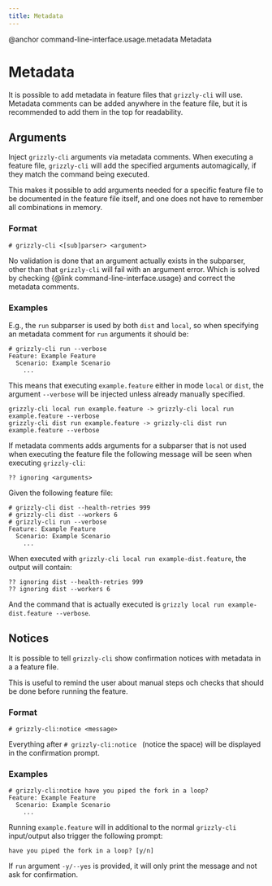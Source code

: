 ```yaml
---
title: Metadata
---
```

@anchor command-line-interface.usage.metadata Metadata
# Metadata

It is possible to add metadata in feature files that `grizzly-cli` will use. Metadata comments can be added anywhere in the feature file, but
it is recommended to add them in the top for readability.

## Arguments

Inject `grizzly-cli` arguments via metadata comments.
When executing a feature file, `grizzly-cli` will add the specified arguments automagically, if they match the command being executed.

This makes it possible to add arguments needed for a specific feature file to be documented in the feature file itself, and one does not
have to remember all combinations in memory.

### Format

```gherkin
# grizzly-cli <[sub]parser> <argument>
```

No validation is done that an argument actually exists in the subparser, other than that `grizzly-cli` will fail with an argument error.
Which is solved by checking {@link command-line-interface.usage} and correct the metadata comments.

### Examples

E.g., the `run` subparser is used by both `dist` and `local`, so when specifying an metadata comment for `run` arguments it should be:

```gherkin title="example.feature"
# grizzly-cli run --verbose
Feature: Example Feature
  Scenario: Example Scenario
    ...
```

This means that executing `example.feature` either in mode `local` or `dist`, the argument `--verbose` will be injected unless already manually specified.

```plain
grizzly-cli local run example.feature -> grizzly-cli local run example.feature --verbose
grizzly-cli dist run example.feature -> grizzly-cli dist run example.feature --verbose
```

If metadata comments adds arguments for a subparser that is not used when executing the feature file the following message will be seen when executing
`grizzly-cli`:

```plain
?? ignoring <arguments>
```

Given the following feature file:

```gherkin title="example-dist.feature"
# grizzly-cli dist --health-retries 999
# grizzly-cli dist --workers 6
# grizzly-cli run --verbose
Feature: Example Feature
  Scenario: Example Scenario
    ...
```

When executed with `grizzly-cli local run example-dist.feature`, the output will contain:

```plain
?? ignoring dist --health-retries 999
?? ignoring dist --workers 6
```

And the command that is actually executed is `grizzly local run example-dist.feature --verbose`.

## Notices

It is possible to tell `grizzly-cli` show confirmation notices with metadata in a a feature file.

This is useful to remind the user about manual steps och checks that should be done before running the feature.

### Format

```gherkin
# grizzly-cli:notice <message>
```

Everything after `# grizzly-cli:notice ` (notice the space) will be displayed in the confirmation prompt.

### Examples

```gherkin title="example.feature"
# grizzly-cli:notice have you piped the fork in a loop?
Feature: Example Feature
  Scenario: Example Scenario
    ...
```

Running `example.feature` will in additional to the normal `grizzly-cli` input/output also trigger the following prompt:

```plain
have you piped the fork in a loop? [y/n]
```

If `run` argument `-y/--yes` is provided, it will only print the message and not ask for confirmation.
